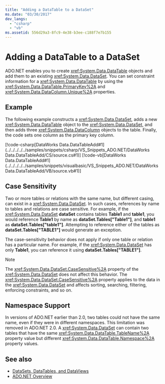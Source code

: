 ```yaml
---
title: "Adding a DataTable to a DataSet"
ms.date: "03/30/2017"
dev_langs: 
  - "csharp"
  - "vb"
ms.assetid: 556d29a3-8fc9-4e38-b3ee-c188f7e7b155
---
```

# Adding a DataTable to a DataSet
ADO.NET enables you to create <xref:System.Data.DataTable> objects and add them to an existing <xref:System.Data.DataSet>. You can set constraint information for a <xref:System.Data.DataTable> by using the <xref:System.Data.DataTable.PrimaryKey%2A> and <xref:System.Data.DataColumn.Unique%2A> properties.  
  
## Example  
 The following example constructs a <xref:System.Data.DataSet>, adds a new <xref:System.Data.DataTable> object to the <xref:System.Data.DataSet>, and then adds three <xref:System.Data.DataColumn> objects to the table. Finally, the code sets one column as the primary key column.  
  
 [!code-csharp[DataWorks Data.DataTableAdd#1](../../../../../samples/snippets/csharp/VS_Snippets_ADO.NET/DataWorks Data.DataTableAdd/CS/source.cs#1)]
 [!code-vb[DataWorks Data.DataTableAdd#1](../../../../../samples/snippets/visualbasic/VS_Snippets_ADO.NET/DataWorks Data.DataTableAdd/VB/source.vb#1)]  
  
## Case Sensitivity  
 Two or more tables or relations with the same name, but different casing, can exist in a <xref:System.Data.DataSet>. In such cases, references by name to tables and relations are case sensitive. For example, if the <xref:System.Data.DataSet> **dataSet** contains tables **Table1** and **table1**, you would reference **Table1** by name as **dataSet.Tables["Table1"]**, and **table1** as **dataSet.Tables["table1"]**. Attempting to reference either of the tables as **dataSet.Tables["TABLE1"]** would generate an exception.  
  
 The case-sensitivity behavior does not apply if only one table or relation has a particular name. For example, if the <xref:System.Data.DataSet> has only **Table1**, you can reference it using **dataSet.Tables["TABLE1"]**.  
  
> [!NOTE]
> The <xref:System.Data.DataSet.CaseSensitive%2A> property of the <xref:System.Data.DataSet> does not affect this behavior. The <xref:System.Data.DataSet.CaseSensitive%2A> property applies to the data in the <xref:System.Data.DataSet> and affects sorting, searching, filtering, enforcing constraints, and so on.  
  
## Namespace Support  
 In versions of ADO.NET earlier than 2.0, two tables could not have the same name, even if they were in different namespaces. This limitation was removed in ADO.NET 2.0. A <xref:System.Data.DataSet> can contain two tables that have the same <xref:System.Data.DataTable.TableName%2A> property value but different <xref:System.Data.DataTable.Namespace%2A> property values.  
  
## See also

- [DataSets, DataTables, and DataViews](index.md)
- [ADO.NET Overview](../ado-net-overview.md)
